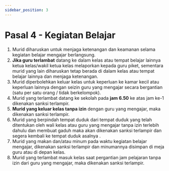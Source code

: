 ```yaml
---
sidebar_position: 3
---
```


# Pasal 4 - Kegiatan Belajar
1. Murid diharuskan untuk menjaga ketenangan dan keamanan selama kegiatan belajar mengajar berlangsung.
2. **Jika guru terlambat** datang ke dalam kelas atau tempat belajar lainnya ketua kelas/wakil ketua kelas melaporkan kepada guru piket, sementara murid yang lain diharuskan tetap berada di dalam kelas atau tempat belajar lainnya dan menjaga ketenangan.
3. Murid diperbolehkan keluar kelas untuk keperluan ke kamar kecil atau keperluan lainnya dengan seizin guru yang mengajar secara bergantian (satu per satu orang / tidak berkelompok).
4. Murid yang terlambat datang ke sekolah pada **jam 6.50** ke atas  jam ke-1 dikenakan sanksi terlampir.
5. **Murid yang keluar kelas tanpa izin** dengan guru yang mengajar, maka dikenakan sanksi terlampir.
6. Murid yang berpindah tempat duduk dari tempat duduk yang telah ditentukan oleh wali kelas atau guru yang mengajar tanpa izin terlebih dahulu dan membuat gaduh maka akan dikenakan sanksi terlampir dan segera kembali ke tempat duduk asalnya .
7. Murid yang makan dan/atau minum pada waktu kegiatan belajar mengajar, dikenakan sanksi terlampir dan minumannya disimpan di meja guru atau di depan kelas.
8. Murid yang terlambat masuk kelas saat pergantian jam pelajaran tanpa izin dari guru yang mengajar, maka dikenakan sanksi terlampir.